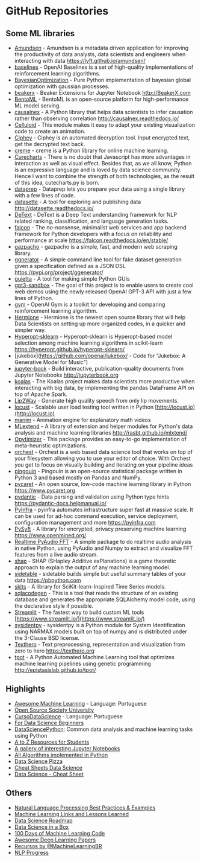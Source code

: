 # GitHub Repositories

## Some ML libraries
* [Amundsen](https://github.com/lyft/amundsen) - Amundsen is a metadata driven application for improving the productivity of data analysts, data scientists and engineers when interacting with data https://lyft.github.io/amundsen/
* [baselines](https://github.com/openai/baselines) - OpenAI Baselines is a set of high-quality implementations of reinforcement learning algorithms.
* [BayesianOptimization](https://github.com/fmfn/BayesianOptimization) - Pure Python implementation of bayesian global optimization with gaussian processes.
* [beakerx](https://github.com/twosigma/beakerx) - Beaker Extensions for Jupyter Notebook http://BeakerX.com
* [BentoML](https://github.com/bentoml/BentoML) - BentoML is an open-source platform for high-performance ML model serving.
* [causalnex](https://github.com/quantumblacklabs/causalnex) - A Python library that helps data scientists to infer causation rather than observing correlation http://causalnex.readthedocs.io/
* [Celluloid](https://github.com/jwkvam/celluloid) - This module makes it easy to adapt your existing visualization code to create an animation.
* [Ciphey](https://github.com/Ciphey/Ciphey) - Ciphey is an automated decryption tool. Input encrypted text, get the decrypted text back.
* [creme](https://github.com/creme-ml/creme) - creme is a Python library for online machine learning.
* [Curecharts](https://github.com/cutecharts/cutecharts.py) - There is no doubt that Javascript has more advantages in interaction as well as visual effect. Besides that, as we all know, Python is an expressive language and is loved by data science community. Hence I want to combine the strength of both technologies, as the result of this idea, cutecharts.py is born.
* [dataprep](https://github.com/sfu-db/dataprep) - Dataprep lets you prepare your data using a single library with a few lines of code.
* [datasette](https://github.com/simonw/datasette) - A tool for exploring and publishing data http://datasette.readthedocs.io/
* [DeText](https://github.com/linkedin/detext) - DeText is a Deep Text understanding framework for NLP related ranking, classification, and language generation tasks.
* [falcon](https://github.com/falconry/falcon) - The no-nonsense, minimalist web services and app backend framework for Python developers with a focus on reliability and performance at scale https://falcon.readthedocs.io/en/stable/
* [gazpacho](https://github.com/maxhumber/gazpacho) - gazpacho is a simple, fast, and modern web scraping library.
* [ggnerator](https://github.com/Datenworks/ggenerator) - A simple command line tool for fake dataset generation given a specification defined as a JSON DSL https://pypi.org/project/ggenerator/
* [guietta](https://github.com/alfiopuglisi/guietta) - A tool for making simple Python GUIs
* [gpt3-sandbox](https://github.com/shreyashankar/gpt3-sandbox) - The goal of this project is to enable users to create cool web demos using the newly released OpenAI GPT-3 API with just a few lines of Python.
* [gym](https://github.com/openai/gym) - OpenAI Gym is a toolkit for developing and comparing reinforcement learning algorithm.
* [Hermione](https://github.com/A3Data/hermione) - Hermione is the newest open source library that will help Data Scientists on setting up more organized codes, in a quicker and simpler way.
* [Hyperopt-sklearn](https://github.com/hyperopt/hyperopt-sklearn) - Hyperopt-sklearn is Hyperopt-based model selection among machine learning algorithms in scikit-learn https://hyperopt.github.io/hyperopt-sklearn/
* [jukebox](https://github.com/openai/jukebox/ - Code for "Jukebox: A Generative Model for Music")
* [jupyter-book](https://github.com/executablebooks/jupyter-book) - Build interactive, publication-quality documents from Jupyter Notebooks http://jupyterbook.org
* [koalas](https://github.com/databricks/koalas) - The Koalas project makes data scientists more productive when interacting with big data, by implementing the pandas DataFrame API on top of Apache Spark.
* [Lip2Wav](https://github.com/Rudrabha/Lip2Wav) - Generate high quality speech from only lip movements.
* [locust](https://github.com/locustio/locust) - Scalable user load testing tool written in Python [http://locust.io](http://locust.io)
* [manim](https://github.com/3b1b/manim) - Animation engine for explanatory math videos
* [MLextend](https://github.com/rasbt/mlxtend) - A library of extension and helper modules for Python's data analysis and machine learning libraries http://rasbt.github.io/mlxtend/
* [Opytimizer](https://github.com/gugarosa/opytimizer) - This package provides an easy-to-go implementation of meta-heuristic optimizations.
* [orchest](https://github.com/orchest/orchest) - Orchest is a web based data science tool that works on top of your filesystem allowing you to use your editor of choice. With Orchest you get to focus on visually building and iterating on your pipeline ideas
* [pingouin](https://github.com/raphaelvallat/pingouin) - Pingouin is an open-source statistical package written in Python 3 and based mostly on Pandas and NumPy.
* [pycaret](https://github.com/pycaret/pycaret) - An open source, low-code machine learning library in Python https://www.pycaret.org
* [pydantic](https://github.com/samuelcolvin/pydantic) - Data parsing and validation using Python type hints https://pydantic-docs.helpmanual.io/
* [PyInfra](https://github.com/Fizzadar/pyinfra) - pyinfra automates infrastructure super fast at massive scale. It can be used for ad-hoc command execution, service deployment, configuration management and more https://pyinfra.com
* [PySyft](https://github.com/OpenMined/PySyft) - A library for encrypted, privacy preserving machine learning https://www.openmined.org/
* [Realtime PyAudio FFT](https://github.com/tr1pzz/Realtime_PyAudio_FFT) - A simple package to do realtime audio analysis in native Python, using PyAudio and Numpy to extract and visualize FFT features from a live audio stream.
* [shap](https://github.com/slundberg/shap) - SHAP (SHapley Additive exPlanations) is a game theoretic approach to explain the output of any machine learning model.
* [sidetable](https://github.com/chris1610/sidetable) - sidetable builds simple but useful summary tables of your data https://pbpython.com
* [skits](https://github.com/ethanrosenthal/skits) - A library for SciKit-learn-Inspired Time Series models.
* [sqlacodegen](https://github.com/agronholm/sqlacodegen) - This is a tool that reads the structure of an existing database and generates the appropriate SQLAlchemy model code, using the declarative style if possible.
* [Streamlit](https://github.com/streamlit/streamlit) - The fastest way to build custom ML tools [https://www.streamlit.io/](https://www.streamlit.io/)
* [sysidentpy](https://github.com/wilsonrljr/sysidentpy) - sysidentpy is a Python module for System Identification using NARMAX models built on top of numpy and is distributed under the 3-Clause BSD license.
* [Texthero](https://github.com/jbesomi/texthero) - Text preprocessing, representation and visualization from zero to hero https://texthero.org
* [tpot](https://github.com/EpistasisLab/tpot) - A Python Automated Machine Learning tool that optimizes machine learning pipelines using genetic programming http://epistasislab.github.io/tpot/


## Highlights
* [Awesome Machine Learning](https://github.com/italojs/awesome-machine-learning-portugues) - Language: Portuguese
* [Open Source Society University](https://github.com/ossu/data-science)
* [CursoDataScience](https://github.com/araramakerspace/CursoDataScience) - Language: Portuguese
* [For Data Science Beginners](https://github.com/amrrs/For-Data-Science-Beginners)
* [DataSciencePython](https://github.com/ujjwalkarn/DataSciencePython): Common data analysis and machine learning tasks using Python
* [A to Z Resources for Students](https://github.com/dipakkr/A-to-Z-Resources-for-Students)
* [A gallery of interesting Jupyter Notebooks](https://github.com/jupyter/jupyter/wiki/A-gallery-of-interesting-Jupyter-Notebooks)
* [All Algorithms implemented in Python](https://github.com/TheAlgorithms/Python)
* [Data Science Pizza](https://github.com/leportella/datascience-pizza)
* [Cheat Sheets Data Science](https://github.com/kailashahirwar/cheatsheets-ai)
* [Data Science - Cheat Sheet](https://github.com/abhat222/Data-Science--Cheat-Sheet)
## Others
* [Natural Language Processing Best Practices & Examples](https://github.com/microsoft/nlp-recipes)
* [Machine Learning Links and Lessons Learned](https://github.com/adeshpande3/Machine-Learning-Links-And-Lessons-Learned)
* [Data Science Roadmap](https://github.com/datascience-python/data-science-roadmap)
* [Data Science in a Box](https://github.com/rstudio-education/datascience-box)
* [100 Days of Machine Learning Code](https://github.com/Avik-Jain/100-Days-Of-ML-Code)
* [Awesome Deep Learning Papers](https://github.com/terryum/awesome-deep-learning-papers)
* [Recursos by @MachineLearningBR](https://github.com/MachineLearningBR/recursos)
* [NLP Progress](https://github.com/sebastianruder/NLP-progress)
